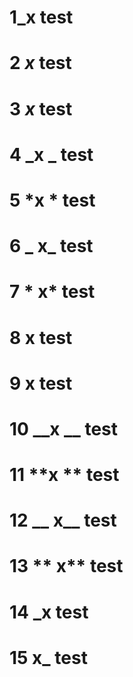 # 1_x test
# 2 _x_ test
# 3 *x* test
# 4 _x _ test
# 5 *x * test
# 6 _ x_ test
# 7 * x* test
# 8 __x__ test
# 9 **x** test
# 10 __x __ test
# 11 **x ** test
# 12 __ x__ test
# 13 ** x** test
# 14 _x test
# 15 x_ test
